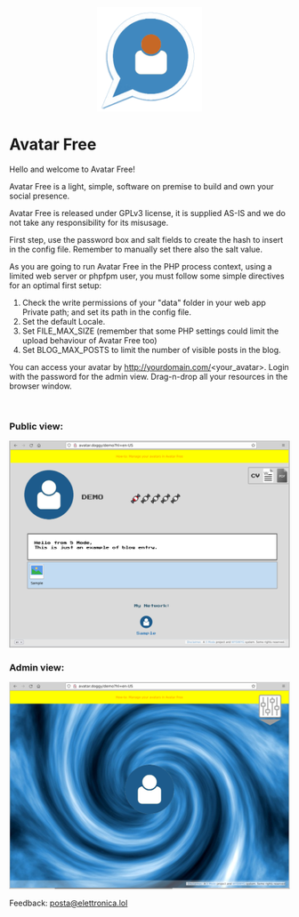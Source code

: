 <p align="center">
    <a href="https://avatarfree.org">
        <img src="/Public/res/AFlogo2.png" width="188" title="Avatar Free" alt="Avatar Free">
    </a>
</p>

# Avatar Free

Hello and welcome to Avatar Free!<br>
	  
Avatar Free is a light, simple, software on premise to build and own your social presence.<br>
	   
Avatar Free is released under GPLv3 license, it is supplied AS-IS and we do not take any responsibility for its misusage.<br>
	   
First step, use the password box and salt fields to create the hash to insert in the config file. Remember to manually set there also the salt value.<br>
	   
As you are going to run Avatar Free in the PHP process context, using a limited web server or phpfpm user, you must follow some simple directives for an optimal first setup:<br>

<ol>
<li>Check the write permissions of your "data" folder in your web app Private path; and set its path in the config file.</li>
<li>Set the default Locale.</li>
<li>Set FILE_MAX_SIZE (remember that some PHP settings could limit the upload behaviour of Avatar Free too)</li>
<li>Set BLOG_MAX_POSTS to limit the number of visible posts in the blog.</li>
</ol> 

You can access your avatar by http://yourdomain.com/<your_avatar>. Login with the password for the admin view. Drag-n-drop all your resources in the browser window.<br>

<br>

### Public view:

![Avatar Free in action #1](/Public/res/screenshot1.png)<br>

### Admin view:

![Avatar Free in action #2](/Public/res/screenshot2.png)<br>

Feedback: <a href="mailto:posta@elettronica.lol" style="color:#e6d236;">posta@elettronica.lol</a>

